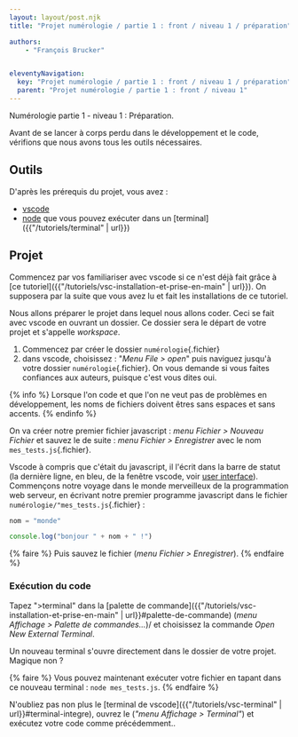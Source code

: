 ```yaml
---
layout: layout/post.njk
title: "Projet numérologie / partie 1 : front / niveau 1 / préparation"

authors:
    - "François Brucker"


eleventyNavigation:
  key: "Projet numérologie / partie 1 : front / niveau 1 / préparation"
  parent: "Projet numérologie / partie 1 : front / niveau 1"
---
```


<!-- début résumé -->

Numérologie partie 1 - niveau 1 : Préparation.

<!-- fin résumé -->

Avant de se lancer à corps perdu dans le développement et le code, vérifions que nous avons tous les outils nécessaires.

## Outils

D'après les prérequis du projet, vous avez :

* [vscode](https://code.visualstudio.com/)
* [node](https://nodejs.org/en/) que vous pouvez exécuter dans un [terminal]({{"/tutoriels/terminal" | url}})

## Projet

Commencez par vos familiariser avec vscode si ce n'est déjà fait grâce à [ce tutoriel]({{"/tutoriels/vsc-installation-et-prise-en-main" | url}}). On supposera par la suite que vous avez lu et fait les installations de ce tutoriel.

Nous allons préparer le projet dans lequel nous allons coder. Ceci se fait avec vscode en ouvrant un dossier. Ce dossier sera le départ de votre projet et s'appelle *workspace*.

1. Commencez par créer le dossier `numérologie`{.fichier}
2. dans vscode, choisissez : "*Menu File > open*" puis naviguez jusqu'à votre dossier `numérologie`{.fichier}. On vous demande si vous faites confiances aux auteurs, puisque c'est vous dites oui.

{% info %}
Lorsque l'on code et que l'on ne veut pas de problèmes en développement, les noms de fichiers doivent êtres sans espaces et sans accents.
{% endinfo %}

On va créer notre premier fichier javascript : *menu Fichier > Nouveau Fichier* et sauvez le de suite : *menu Fichier > Enregistrer* avec le nom `mes_tests.js`{.fichier}.

Vscode à compris que c'était du javascript, il l'écrit dans la barre de statut (la dernière ligne, en bleu, de la fenêtre vscode, voir [user interface](https://code.visualstudio.com/docs/getstarted/userinterface)). Commençons notre voyage dans le monde merveilleux de la programmation web serveur, en écrivant notre premier programme javascript dans le fichier `numérologie/"mes_tests.js`{.fichier} :

```javascript
nom = "monde"

console.log("bonjour " + nom + " !")
```

{% faire %}
Puis sauvez le fichier (*menu Fichier > Enregistrer*).
{% endfaire %}

### Exécution du code

Tapez ">terminal" dans la [palette de commande]({{"/tutoriels/vsc-installation-et-prise-en-main" | url}}#palette-de-commande) (*menu Affichage >  Palette de commandes...*)/ et choisissez la commande *Open New External Terminal*.

Un nouveau terminal s'ouvre directement dans le dossier de votre projet. Magique non ?

{% faire %}
Vous pouvez maintenant exécuter votre fichier en tapant dans ce nouveau terminal : `node mes_tests.js`.
{% endfaire %}

N'oubliez pas non plus le [terminal de vscode]({{"/tutoriels/vsc-terminal" | url}}#terminal-integre), ouvrez le (*"menu Affichage > Terminal"*) et exécutez votre code comme précédemment..
